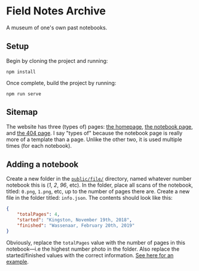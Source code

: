 # Field Notes Archive

A museum of one's own past notebooks.

## Setup

Begin by cloning the project and running:

```
npm install
```

Once complete, build the project by running:

```
npm run serve
```

## Sitemap

The website has three (types of) pages: [the homepage](/src/pages/Home.vue), [the notebook page](/src/pages/Notebook.vue), and [the 404 page](/src/pages/404.vue). I say "types of" because the notebook page is really more of a template than a page. Unlike the other two, it is used multiple times (for each notebook).

## Adding a notebook

Create a new folder in the [`public/file/`](/public/file/) directory, named whatever number notebook this is (_1_, _2_, _96_, etc). In the folder, place all scans of the notebook, titled: `0.png`, `1.png`, etc, up to the number of pages there are. Create a new file in the folder titled: `info.json`. The contents should look like this:

```json
{
	"totalPages": 4,
	"started": "Kingston, November 19th, 2018",
	"finished": "Wassenaar, February 20th, 2019"
}
```

Obviously, replace the `totalPages` value with the number of pages in this notebook—i.e the highest number photo in the folder. Also replace the started/finished values with the correct information. [See here for an example](/public/file/1/).